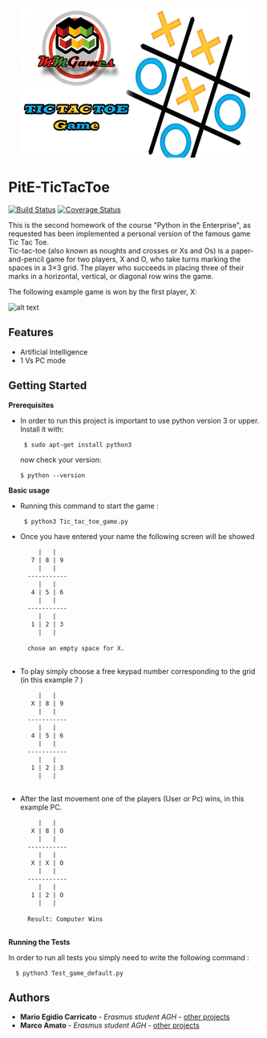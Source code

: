 <p align="center">
  <img width="460" height="300" src="https://github.com/Mario181091/Mario_content/blob/master/Senza%20titolo-3.jpg">
</p>

# PitE-TicTacToe
 
 [![Build Status](https://travis-ci.org/mark91m12/PitE-TicTacToe.svg?branch=master)](https://travis-ci.org/mark91m12/PitE-TicTacToe)     [![Coverage Status](https://coveralls.io/repos/github/mark91m12/PitE-TicTacToe/badge.svg?branch=master&)](https://coveralls.io/github/mark91m12/PitE-TicTacToe?branch=master&service=github)
 
This is the second homework of the course "Python in the Enterprise", as requested has been implemented a personal version of the famous game Tic Tac Toe.    
Tic-tac-toe (also known as noughts and crosses or Xs and Os) is a paper-and-pencil game for two players, X and O, who take turns marking the spaces in a 3×3 grid. The player who succeeds in placing three of their marks in a horizontal, vertical, or diagonal row wins the game.

The following example game is won by the first player, X:

![alt text]( https://upload.wikimedia.org/wikipedia/commons/1/1b/Tic-tac-toe-game-1.svg)

## Features

* Artificial Intelligence
* 1 Vs PC mode

## Getting Started

**Prerequisites**
* In order to run this project is important to use python version 3 or upper.                                                    
  Install it with:
  
  ```shell
   $ sudo apt-get install python3
  ```
  now check your version: 
  ```shell
  $ python --version
  ```

**Basic usage**
* Running this command to start the game : 

  ```shell
   $ python3 Tic_tac_toe_game.py
  ```
  
* Once you have entered your name the following screen will be showed  
  
  ```
       |   |   
     7 | 8 | 9  
       |   |   
    -----------
       |   |   
     4 | 5 | 6  
       |   |   
    -----------
       |   |   
     1 | 2 | 3  
       |   |   
    
    chose an empty space for X.            
   
  ```
  
* To play simply choose a free keypad number corresponding to the grid (in this example 7 )

  ```
       |   |   
     X | 8 | 9  
       |   |   
    -----------
       |   |   
     4 | 5 | 6  
       |   |   
    -----------
       |   |   
     1 | 2 | 3  
       |   |    
      
  ```
* After the last movement one of the players (User or Pc) wins, in this example PC. 

  ```
       |   |   
     X | 8 | O  
       |   |   
    -----------
       |   |   
     X | X | O  
       |   |   
    -----------
       |   |   
     1 | 2 | O  
       |   |    
      
    Result: Computer Wins  
    
  ```
**Running the Tests**

In order to run all tests you simply need to write the following command :
  ```shell
    $ python3 Test_game_default.py
  ```

  
## Authors

* **Mario Egidio Carricato** - *Erasmus student AGH* - [other projects](https://github.com/mario181091)
* **Marco Amato** - *Erasmus student AGH* - [other projects](https://github.com/mark91m12)
